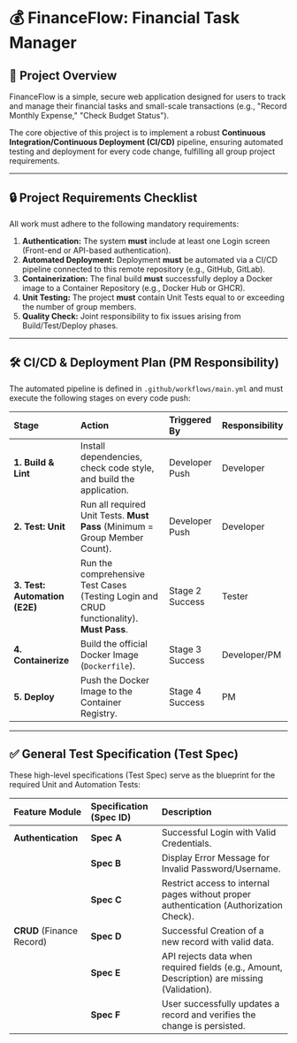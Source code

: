 # 💰 FinanceFlow: Financial Task Manager

## 🚀 Project Overview
FinanceFlow is a simple, secure web application designed for users to track and manage their financial tasks and small-scale transactions (e.g., "Record Monthly Expense," "Check Budget Status").

The core objective of this project is to implement a robust **Continuous Integration/Continuous Deployment (CI/CD)** pipeline, ensuring automated testing and deployment for every code change, fulfilling all group project requirements.

---

## 🔒 Project Requirements Checklist

All work must adhere to the following mandatory requirements:

1.  **Authentication:** The system **must** include at least one Login screen (Front-end or API-based authentication).
2.  **Automated Deployment:** Deployment **must** be automated via a CI/CD pipeline connected to this remote repository (e.g., GitHub, GitLab).
3.  **Containerization:** The final build **must** successfully deploy a Docker image to a Container Repository (e.g., Docker Hub or GHCR).
4.  **Unit Testing:** The project **must** contain Unit Tests equal to or exceeding the number of group members.
5.  **Quality Check:** Joint responsibility to fix issues arising from Build/Test/Deploy phases.

---

## 🛠️ CI/CD & Deployment Plan (PM Responsibility)

The automated pipeline is defined in `.github/workflows/main.yml` and must execute the following stages on every code push:

| Stage | Action | Triggered By | Responsibility |
| :--- | :--- | :--- | :--- |
| **1. Build & Lint** | Install dependencies, check code style, and build the application. | Developer Push | Developer |
| **2. Test: Unit** | Run all required Unit Tests. **Must Pass** (Minimum = Group Member Count). | Developer Push | Developer |
| **3. Test: Automation (E2E)** | Run the comprehensive Test Cases (Testing Login and CRUD functionality).  **Must Pass**. | Stage 2 Success | Tester |
| **4. Containerize** | Build the official Docker Image (`Dockerfile`). | Stage 3 Success | Developer/PM |
| **5. Deploy** | Push the Docker Image to the Container Registry.  | Stage 4 Success | PM |

---

## ✅ General Test Specification (Test Spec)

These high-level specifications (Test Spec) serve as the blueprint for the required Unit and Automation Tests:

| Feature Module | Specification (Spec ID) | Description |
| :--- | :--- | :--- |
| **Authentication** | **Spec A** | Successful Login with Valid Credentials. |
| | **Spec B** | Display Error Message for Invalid Password/Username. |
| | **Spec C** | Restrict access to internal pages without proper authentication (Authorization Check). |
| **CRUD** (Finance Record) | **Spec D** | Successful Creation of a new record with valid data. |
| | **Spec E** | API rejects data when required fields (e.g., Amount, Description) are missing (Validation). |
| | **Spec F** | User successfully updates a record and verifies the change is persisted. |

